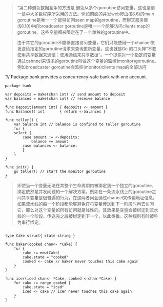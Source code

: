 > “第二种避免数据竞争的方法是
避免从多个goroutine访问变量。这也是前一章中大多数程序所采用的方法。例如前面的并发web爬虫(§8.6)的main goroutine是唯一一个能够访问seen map的goroutine，而聊天服务器(§8.10)中的broadcaster goroutine是唯一一个能够访问clients map的goroutine。这些变量都被限定在了一个单独的goroutine中。

> 由于其它的goroutine不能够直接访问变量，它们只能使用一个channel来发送给指定的goroutine请求来查询更新变量。这也就是Go
的口头禅“不要使用共享数据来通信；使用通信来共享数据”。一个提供对一个指定的变量通过cahnnel来请求的goroutine叫做这个变量的监控(monitor)goroutine。例如broadcaster goroutine会监控(monitor)clients map的全部访问



“// Package bank provides a concurrency-safe bank with one account.

```
package bank

var deposits = make(chan int) // send amount to deposit
var balances = make(chan int) // receive balance

func Deposit(amount int) { deposits <- amount }
func Balance() int       { return <-balances }

func teller() {
    var balance int // balance is confined to teller goroutine
    for {
    select {
        case amount := <-deposits:
            balance += amount
        case balances <- balance:
        }
    }
}

func init() {
    go teller() // start the monitor goroutine
}

```

> 即使当一个变量无法在其整个生命周期内被绑定到一个独立的goroutine，绑定依然是并发问题的一个解决方案。例如在一条流水线上的goroutine之间共享变量是很普遍的行为，在这两者间会通过channel来传输地址信息。如果流水线的每一个阶段都能够避免在将变量传送到下一阶段时再去访问它，那么对这个变量的所有访问就是线性的。其效果是变量会被绑定到流水线的一个阶段，传送完之后被绑定到下一个，以此类推。这种规则有时被称为串行绑定。

```

type Cake struct{ state string }

func baker(cooked chan<- *Cake) {
    for {
        cake := new(Cake)
        cake.state = "cooked"
        cooked <- cake // baker never touches this cake again
    }
}

func icer(iced chan<- *Cake, cooked <-chan *Cake) {
    for cake := range cooked {
        cake.state = "iced"
        iced <- cake // icer never touches this cake again
    }
}

```

